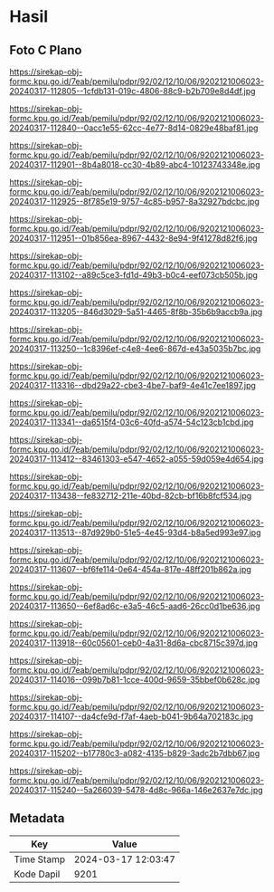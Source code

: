 # Hasil

## Foto C Plano

https://sirekap-obj-formc.kpu.go.id/7eab/pemilu/pdpr/92/02/12/10/06/9202121006023-20240317-112805--1cfdb131-019c-4806-88c9-b2b709e8d4df.jpg

https://sirekap-obj-formc.kpu.go.id/7eab/pemilu/pdpr/92/02/12/10/06/9202121006023-20240317-112840--0acc1e55-62cc-4e77-8d14-0829e48baf81.jpg

https://sirekap-obj-formc.kpu.go.id/7eab/pemilu/pdpr/92/02/12/10/06/9202121006023-20240317-112901--8b4a8018-cc30-4b89-abc4-10123743348e.jpg

https://sirekap-obj-formc.kpu.go.id/7eab/pemilu/pdpr/92/02/12/10/06/9202121006023-20240317-112925--8f785e19-9757-4c85-b957-8a32927bdcbc.jpg

https://sirekap-obj-formc.kpu.go.id/7eab/pemilu/pdpr/92/02/12/10/06/9202121006023-20240317-112951--01b856ea-8967-4432-8e94-9f41278d82f6.jpg

https://sirekap-obj-formc.kpu.go.id/7eab/pemilu/pdpr/92/02/12/10/06/9202121006023-20240317-113102--a89c5ce3-fd1d-49b3-b0c4-eef073cb505b.jpg

https://sirekap-obj-formc.kpu.go.id/7eab/pemilu/pdpr/92/02/12/10/06/9202121006023-20240317-113205--846d3029-5a51-4465-8f8b-35b6b9accb9a.jpg

https://sirekap-obj-formc.kpu.go.id/7eab/pemilu/pdpr/92/02/12/10/06/9202121006023-20240317-113250--1c8396ef-c4e8-4ee6-867d-e43a5035b7bc.jpg

https://sirekap-obj-formc.kpu.go.id/7eab/pemilu/pdpr/92/02/12/10/06/9202121006023-20240317-113316--dbd29a22-cbe3-4be7-baf9-4e41c7ee1897.jpg

https://sirekap-obj-formc.kpu.go.id/7eab/pemilu/pdpr/92/02/12/10/06/9202121006023-20240317-113341--da6515f4-03c6-40fd-a574-54c123cb1cbd.jpg

https://sirekap-obj-formc.kpu.go.id/7eab/pemilu/pdpr/92/02/12/10/06/9202121006023-20240317-113412--83461303-e547-4652-a055-59d059e4d654.jpg

https://sirekap-obj-formc.kpu.go.id/7eab/pemilu/pdpr/92/02/12/10/06/9202121006023-20240317-113438--fe832712-211e-40bd-82cb-bf16b8fcf534.jpg

https://sirekap-obj-formc.kpu.go.id/7eab/pemilu/pdpr/92/02/12/10/06/9202121006023-20240317-113513--87d929b0-51e5-4e45-93d4-b8a5ed993e97.jpg

https://sirekap-obj-formc.kpu.go.id/7eab/pemilu/pdpr/92/02/12/10/06/9202121006023-20240317-113607--bf6fe114-0e64-454a-817e-48ff201b862a.jpg

https://sirekap-obj-formc.kpu.go.id/7eab/pemilu/pdpr/92/02/12/10/06/9202121006023-20240317-113650--6ef8ad6c-e3a5-46c5-aad6-26cc0d1be636.jpg

https://sirekap-obj-formc.kpu.go.id/7eab/pemilu/pdpr/92/02/12/10/06/9202121006023-20240317-113918--60c05601-ceb0-4a31-8d6a-cbc8715c397d.jpg

https://sirekap-obj-formc.kpu.go.id/7eab/pemilu/pdpr/92/02/12/10/06/9202121006023-20240317-114016--099b7b81-1cce-400d-9659-35bbef0b628c.jpg

https://sirekap-obj-formc.kpu.go.id/7eab/pemilu/pdpr/92/02/12/10/06/9202121006023-20240317-114107--da4cfe9d-f7af-4aeb-b041-9b64a702183c.jpg

https://sirekap-obj-formc.kpu.go.id/7eab/pemilu/pdpr/92/02/12/10/06/9202121006023-20240317-115202--b17780c3-a082-4135-b829-3adc2b7dbb67.jpg

https://sirekap-obj-formc.kpu.go.id/7eab/pemilu/pdpr/92/02/12/10/06/9202121006023-20240317-115240--5a266039-5478-4d8c-966a-146e2637e7dc.jpg


## Metadata

| Key        | Value               |
| ---------- | ------------------- |
| Time Stamp | 2024-03-17 12:03:47 |
| Kode Dapil | 9201                |



